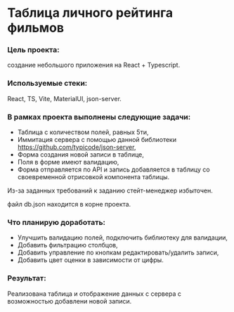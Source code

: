 # Таблица личного рейтинга фильмов

### Цель проекта: 
создание небольшого приложения на React + Typescript.

### Используемые стеки: 
React, TS, Vite, MaterialUI, json-server.

### В рамках проекта выполнены следующие задачи:

- Таблица с количеством полей, равных 5ти,
- Иммитация сервера с помощью данной библиотеки https://github.com/typicode/json-server,
- Форма  создания новой записи в таблице,
- Поля в форме имеют валидацию,
- Форма отправляется по API и запись добавляется в таблицу со своевременной отрисовкой компонента таблицы.

Из-за заданных требований к заданию стейт-менеджер избыточен.

файл db.json находится в корне проекта.

### Что планирую доработать:

- Улучшить валидацию полей, подключить библиотеку для валидации,
- Добавить фильтрацию столбцов,
- Добавить управление по кнопкам редактировать/удалить записи,
- Добавить цвет оценки в зависимости от цифры.

### Результат: 
Реализована таблица и отображение данных с сервера с возможностью добавлени новой записи.
